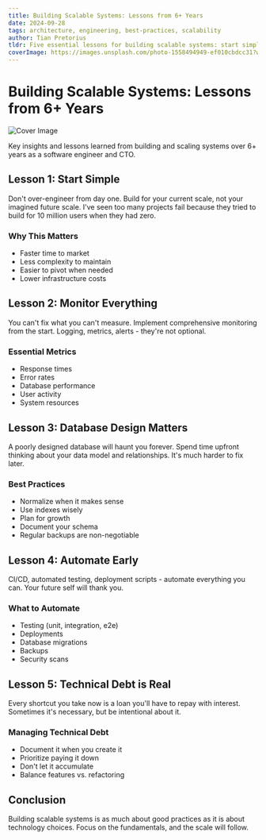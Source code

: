 ```yaml
---
title: Building Scalable Systems: Lessons from 6+ Years
date: 2024-09-28
tags: architecture, engineering, best-practices, scalability
author: Tian Pretorius
tldr: Five essential lessons for building scalable systems: start simple, monitor everything, design databases carefully, automate early, and manage technical debt intentionally.
coverImage: https://images.unsplash.com/photo-1558494949-ef010cbdcc31?w=800&h=500&fit=crop
---
```


# Building Scalable Systems: Lessons from 6+ Years

![Cover Image](https://images.unsplash.com/photo-1558494949-ef010cbdcc31?w=800&h=500&fit=crop)

Key insights and lessons learned from building and scaling systems over 6+ years as a software engineer and CTO.

## Lesson 1: Start Simple

Don't over-engineer from day one. Build for your current scale, not your imagined future scale. I've seen too many projects fail because they tried to build for 10 million users when they had zero.

### Why This Matters

- Faster time to market
- Less complexity to maintain
- Easier to pivot when needed
- Lower infrastructure costs

## Lesson 2: Monitor Everything

You can't fix what you can't measure. Implement comprehensive monitoring from the start. Logging, metrics, alerts - they're not optional.

### Essential Metrics

- Response times
- Error rates
- Database performance
- User activity
- System resources

## Lesson 3: Database Design Matters

A poorly designed database will haunt you forever. Spend time upfront thinking about your data model and relationships. It's much harder to fix later.

### Best Practices

- Normalize when it makes sense
- Use indexes wisely
- Plan for growth
- Document your schema
- Regular backups are non-negotiable

## Lesson 4: Automate Early

CI/CD, automated testing, deployment scripts - automate everything you can. Your future self will thank you.

### What to Automate

- Testing (unit, integration, e2e)
- Deployments
- Database migrations
- Backups
- Security scans

## Lesson 5: Technical Debt is Real

Every shortcut you take now is a loan you'll have to repay with interest. Sometimes it's necessary, but be intentional about it.

### Managing Technical Debt

- Document it when you create it
- Prioritize paying it down
- Don't let it accumulate
- Balance features vs. refactoring

## Conclusion

Building scalable systems is as much about good practices as it is about technology choices. Focus on the fundamentals, and the scale will follow.
